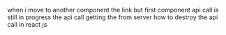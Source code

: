when i move to another component the link but first component api call is still in progress the api call getting the from server how to destroy the api call in react js

